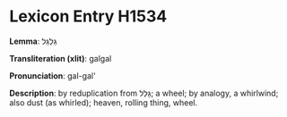 # Lexicon Entry H1534

**Lemma**: גַּלְגַּל

**Transliteration (xlit)**: galgal

**Pronunciation**: gal-gal'

**Description**:
by reduplication from גָּלַל; a wheel; by analogy, a whirlwind; also dust (as whirled); heaven, rolling thing, wheel.
